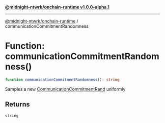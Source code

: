 [**@midnight-ntwrk/onchain-runtime v1.0.0-alpha.1**](../README.md)

***

[@midnight-ntwrk/onchain-runtime](../globals.md) / communicationCommitmentRandomness

# Function: communicationCommitmentRandomness()

```ts
function communicationCommitmentRandomness(): string
```

Samples a new [CommunicationCommitmentRand](../type-aliases/CommunicationCommitmentRand.md) uniformly

## Returns

`string`
